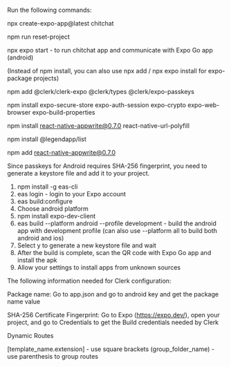 Run the following commands:

npx create-expo-app@latest chitchat

npm run reset-project

npx expo start - to run chitchat app and communicate with Expo Go app (android)

(Instead of npm install, you can also use npx add / npx expo install for expo-package projects)

npm add @clerk/clerk-expo @clerk/types @clerk/expo-passkeys

npm install expo-secure-store expo-auth-session expo-crypto expo-web-browser expo-build-properties

npm install react-native-appwrite@0.7.0 react-native-url-polyfill

npm install @legendapp/list

npm add react-native-appwrite@0.7.0

Since passkeys for Android requires SHA-256 fingerprint, you need to generate a keystore file and add it to your project.
1. npm install -g eas-cli 
2. eas login - login to your Expo account
3. eas build:configure 
4. Choose android platform 
5. npm install expo-dev-client 
6. eas build --platform android --profile development - build the android app with development profile (can also use --platform all to build both android and ios)
7. Select y to generate a new keystore file and wait 
8. After the build is complete, scan the QR code with Expo Go app and install the apk 
9. Allow your settings to install apps from unknown sources

The following information needed for Clerk configuration:

Package name: Go to app.json and go to android key and get the package name value

SHA-256 Certificate Fingerprint: Go to Expo (https://expo.dev/), open your project, and go to Credentials to get the Build credentials
needed by Clerk

Dynamic Routes

[template_name.extension] - use square brackets
(group_folder_name) - use parenthesis to group routes